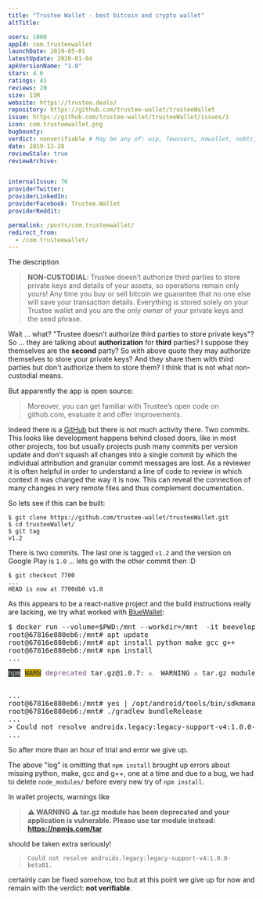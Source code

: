 ```yaml
---
title: "Trustee Wallet - best bitcoin and crypto wallet"
altTitle: 

users: 1000
appId: com.trusteewallet
launchDate: 2019-05-01
latestUpdate: 2020-01-04
apkVersionName: "1.0"
stars: 4.6
ratings: 41
reviews: 20
size: 13M
website: https://trustee.deals/
repository: https://github.com/trustee-wallet/trusteeWallet
issue: https://github.com/trustee-wallet/trusteeWallet/issues/1
icon: com.trusteewallet.png
bugbounty: 
verdict: nonverifiable # May be any of: wip, fewusers, nowallet, nobtc, custodial, nosource, nonverifiable, verifiable, bounty
date: 2019-12-28
reviewStale: true
reviewArchive:


internalIssue: 76
providerTwitter: 
providerLinkedIn: 
providerFacebook: Trustee.Wallet
providerReddit: 

permalink: /posts/com.trusteewallet/
redirect_from:
  - /com.trusteewallet/
---
```



The description

> **NON-CUSTODIAL**: Trustee doesn’t authorize third parties to store private
  keys and details of your assets, so operations remain only yours!
  Any time you buy or sell bitcoin we guarantee that no one else will save your
  transaction details. Everything is stored solely on your Trustee wallet and
  you are the only owner of your private keys and the seed phrase.

Wait ... what? "Trustee doesn’t authorize third parties to store private keys"?
So ... they are talking about **authorization** for **third** parties? I suppose
they themselves are the **second** party? So with above quote they may authorize
themselves to store your private keys? And they share them with third parties
but don't authorize them to store them? I think that is not what non-custodial
means.

But apparently the app is open source:

> Moreover, you can get familiar with Trustee’s open code on github.com,
  evaluate it and offer improvements.

Indeed there is a [GitHub](https://github.com/trustee-wallet/trusteeWallet) but
there is not much activity there. Two commits. This looks like development
happens behind closed doors, like in most other projects, too but usually
projects push many commits per version update and don't squash all changes into
a single commit by which the individual attribution and granular commit messages
are lost. As a reviewer it is often helpful in order to understand a line of code
to review in which context it was changed the way it is now. This can reveal the
connection of many changes in very remote files and thus complement documentation.

So lets see if this can be built:

```
$ git clone https://github.com/trustee-wallet/trusteeWallet.git
$ cd trusteeWallet/
$ git tag
v1.2
```

There is two commits. The last one is tagged `v1.2` and the version on Google
Play is `1.0` ... lets go with the other commit then :D

```
$ git checkout 7700
...
HEAD is now at 7700db0 v1.0
```

As this appears to be a react-native project and the build instructions really
are lacking, we try what worked with [BlueWallet](/bluewallet/):

<div class="language-plaintext highlighter-rouge">
<div class="highlight">
<pre class="highlight">
$ docker run --volume=$PWD:/mnt --workdir=/mnt  -it beevelop/cordova bash
root@67816e880eb6:/mnt# apt update
root@67816e880eb6:/mnt# apt install python make gcc g++
root@67816e880eb6:/mnt# npm install
...
<pre><span style="background-color:#2E3436"><font color="#D3D7CF">npm</font></span> <span style="background-color:#C4A000"><font color="#2E3436">WARN</font></span> <font color="#75507B">deprecated</font> tar.gz@1.0.7: ⚠️  WARNING ⚠️ tar.gz module has been deprecated and your application is vulnerable. Please use tar module instead: https://npmjs.com/tar
</pre>
...
root@67816e880eb6:/mnt# yes | /opt/android/tools/bin/sdkmanager "build-tools;28.0.3"
root@67816e880eb6:/mnt# ./gradlew bundleRelease
...
> Could not resolve androidx.legacy:legacy-support-v4:1.0.0-beta01.
...
</pre>
</div>
</div>

So after more than an hour of trial and error we give up.

The above "log" is omitting that `npm install` brought up errors about missing 
python, make, gcc and g++, one at a time and due to a bug, we had to delete
`node_modules/` before every new try of `npm install`.

In wallet projects, warnings like

> **⚠️  WARNING ⚠️ tar.gz module has been
deprecated and your application is vulnerable. Please use tar module instead:
https://npmjs.com/tar**

should be taken extra seriously!

> `Could not resolve androidx.legacy:legacy-support-v4:1.0.0-beta01.`

certainly can be fixed somehow, too but at this point we give up for now and
remain with the verdict: **not verifiable**.
